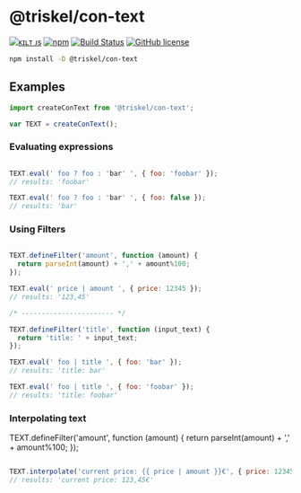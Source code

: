 # @triskel/con-text

[![ᴋɪʟᴛ ᴊs](https://jesus.germade.es/assets/images/badge-kiltjs.svg)](https://github.com/kiltjs)
[![npm](https://img.shields.io/npm/v/@triskel/con-text.svg?maxAge=3600)](https://www.npmjs.com/package/@triskel/con-text)
[![Build Status](https://travis-ci.org/kiltjs/triskel-con-text.svg?branch=master)](https://travis-ci.org/kiltjs/triskel-con-text)
[![GitHub license](https://img.shields.io/badge/license-MIT-blue.svg)](LICENSE)

``` sh
npm install -D @triskel/con-text
```

## Examples

``` js
import createConText from '@triskel/con-text';

var TEXT = createConText();
```

### Evaluating expressions

``` js

TEXT.eval(' foo ? foo : 'bar' ', { foo: 'foobar' });
// results: 'foobar'

TEXT.eval(' foo ? foo : 'bar' ', { foo: false });
// results: 'bar'

```

### Using Filters

``` js

TEXT.defineFilter('amount', function (amount) {
  return parseInt(amount) + ',' + amount%100;
});

TEXT.eval(' price | amount ', { price: 12345 });
// results: '123,45'

/* ----------------------- */

TEXT.defineFilter('title', function (input_text) {
  return 'title: ' + input_text;
});

TEXT.eval(' foo | title ', { foo: 'bar' });
// results: 'title: bar'

TEXT.eval(' foo | title ', { foo: 'foobar' });
// results: 'title: foobar'

```

### Interpolating text

TEXT.defineFilter('amount', function (amount) {
  return parseInt(amount) + ',' + amount%100;
});

``` js

TEXT.interpolate('current price: {{ price | amount }}€', { price: 12345 });
// results: 'current price: 123,45€'

```